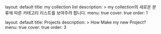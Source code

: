 layout: default
title: my collection list
description: >
my collection의 새로운 분류에 따른 카테고리 리스트를 보여주려 합니다.
menu: true
cover: true
order: 1

layout: default
title: Projects
description: > How Make my new Project?
menu: true
cover: true
order: 3
